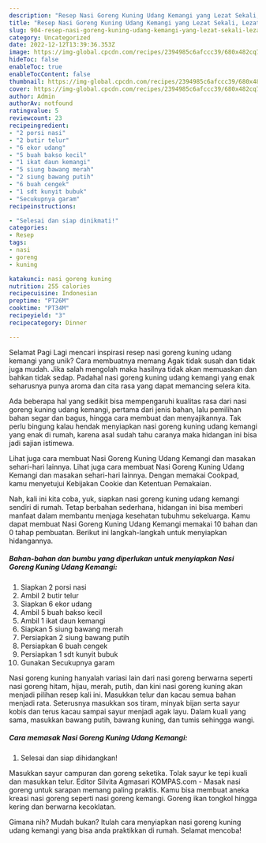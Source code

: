 ```yaml
---
description: "Resep Nasi Goreng Kuning Udang Kemangi yang Lezat Sekali, Lezat"
title: "Resep Nasi Goreng Kuning Udang Kemangi yang Lezat Sekali, Lezat"
slug: 904-resep-nasi-goreng-kuning-udang-kemangi-yang-lezat-sekali-lezat
category: Uncategorized
date: 2022-12-12T13:39:36.353Z
image: https://img-global.cpcdn.com/recipes/2394985c6afccc39/680x482cq70/nasi-goreng-kuning-udang-kemangi-foto-resep-utama.jpg
hideToc: false
enableToc: true
enableTocContent: false
thumbnail: https://img-global.cpcdn.com/recipes/2394985c6afccc39/680x482cq70/nasi-goreng-kuning-udang-kemangi-foto-resep-utama.jpg
cover: https://img-global.cpcdn.com/recipes/2394985c6afccc39/680x482cq70/nasi-goreng-kuning-udang-kemangi-foto-resep-utama.jpg
author: Admin
authorAv: notfound
ratingvalue: 5
reviewcount: 23
recipeingredient:
- "2 porsi nasi"
- "2 butir telur"
- "6 ekor udang"
- "5 buah bakso kecil"
- "1 ikat daun kemangi"
- "5 siung bawang merah"
- "2 siung bawang putih"
- "6 buah cengek"
- "1 sdt kunyit bubuk"
- "Secukupnya garam"
recipeinstructions:

- "Selesai dan siap dinikmati!"
categories:
- Resep
tags:
- nasi
- goreng
- kuning

katakunci: nasi goreng kuning 
nutrition: 255 calories
recipecuisine: Indonesian
preptime: "PT26M"
cooktime: "PT34M"
recipeyield: "3"
recipecategory: Dinner

---
```



Selamat Pagi Lagi mencari inspirasi resep nasi goreng kuning udang kemangi yang unik? Cara membuatnya memang Agak tidak susah dan tidak juga mudah. Jika salah mengolah maka hasilnya tidak akan memuaskan dan bahkan tidak sedap. Padahal nasi goreng kuning udang kemangi yang enak seharusnya punya aroma dan cita rasa yang dapat memancing selera kita.


Ada beberapa hal yang sedikit bisa mempengaruhi kualitas rasa dari nasi goreng kuning udang kemangi, pertama dari jenis bahan, lalu pemilihan bahan segar dan bagus, hingga cara membuat dan menyajikannya. Tak perlu bingung kalau hendak menyiapkan nasi goreng kuning udang kemangi yang enak di rumah, karena asal sudah tahu caranya maka hidangan ini bisa jadi sajian istimewa.

Lihat juga cara membuat Nasi Goreng Kuning Udang Kemangi dan masakan sehari-hari lainnya. Lihat juga cara membuat Nasi Goreng Kuning Udang Kemangi dan masakan sehari-hari lainnya. Dengan memakai Cookpad, kamu menyetujui Kebijakan Cookie dan Ketentuan Pemakaian.


Nah, kali ini kita coba, yuk, siapkan nasi goreng kuning udang kemangi sendiri di rumah. Tetap berbahan sederhana, hidangan ini bisa memberi manfaat dalam membantu menjaga kesehatan tubuhmu sekeluarga. Kamu dapat membuat Nasi Goreng Kuning Udang Kemangi memakai 10 bahan dan 0 tahap pembuatan. Berikut ini langkah-langkah untuk menyiapkan hidangannya.

<!--inarticleads1-->

##### Bahan-bahan dan bumbu yang diperlukan untuk menyiapkan Nasi Goreng Kuning Udang Kemangi:

1. Siapkan 2 porsi nasi
1. Ambil 2 butir telur
1. Siapkan 6 ekor udang
1. Ambil 5 buah bakso kecil
1. Ambil 1 ikat daun kemangi
1. Siapkan 5 siung bawang merah
1. Persiapkan 2 siung bawang putih
1. Persiapkan 6 buah cengek
1. Persiapkan 1 sdt kunyit bubuk
1. Gunakan Secukupnya garam


Nasi goreng kuning hanyalah variasi lain dari nasi goreng berwarna seperti nasi goreng hitam, hijau, merah, putih, dan kini nasi goreng kuning akan menjadi pilihan resep kali ini. Masukkan telur dan kacau semua bahan menjadi rata. Seterusnya masukkan sos tiram, minyak bijan serta sayur kobis dan terus kacau sampai sayur menjadi agak layu. Dalam kuali yang sama, masukkan bawang putih, bawang kuning, dan tumis sehingga wangi. 

<!--inarticleads2-->

##### Cara memasak Nasi Goreng Kuning Udang Kemangi:


1. Selesai dan siap dihidangkan!

Masukkan sayur campuran dan goreng seketika. Tolak sayur ke tepi kuali dan masukkan telur. Editor Silvita Agmasari KOMPAS.com - Masak nasi goreng untuk sarapan memang paling praktis. Kamu bisa membuat aneka kreasi nasi goreng seperti nasi goreng kemangi. Goreng ikan tongkol hingga kering dan berwarna kecoklatan. 

Gimana nih? Mudah bukan? Itulah cara menyiapkan nasi goreng kuning udang kemangi yang bisa anda praktikkan di rumah. Selamat mencoba!

